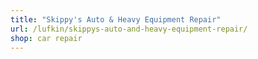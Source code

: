 ```yaml
---
title: "Skippy's Auto & Heavy Equipment Repair"
url: /lufkin/skippys-auto-and-heavy-equipment-repair/
shop: car repair
---
```

